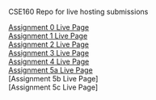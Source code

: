CSE160 Repo for live hosting submissions

[Assignment 0 Live Page](https://vincentl03.github.io/CSE160-Live/Assignment_0/asg0.html) <br>
[Assignment 1 Live Page](https://vincentl03.github.io/CSE160-Live/Assignment_1/asg1.html) <br>
[Assignment 2 Live Page](https://vincentl03.github.io/CSE160-Live/Assignment_2/asg2.html) <br>
[Assignment 3 Live Page](https://vincentl03.github.io/CSE160-Live/Assignment_3/asg3.html) <br>
[Assignment 4 Live Page](https://vincentl03.github.io/CSE160-Live/Assignment_4/asg4.html) <br>
[Assignment 5a Live Page](https://vincentl03.github.io/CSE160-Live/Assignment_5a/asg5a.html) <br>
[Assignment 5b Live Page] <br>
[Assignment 5c Live Page] <br>
